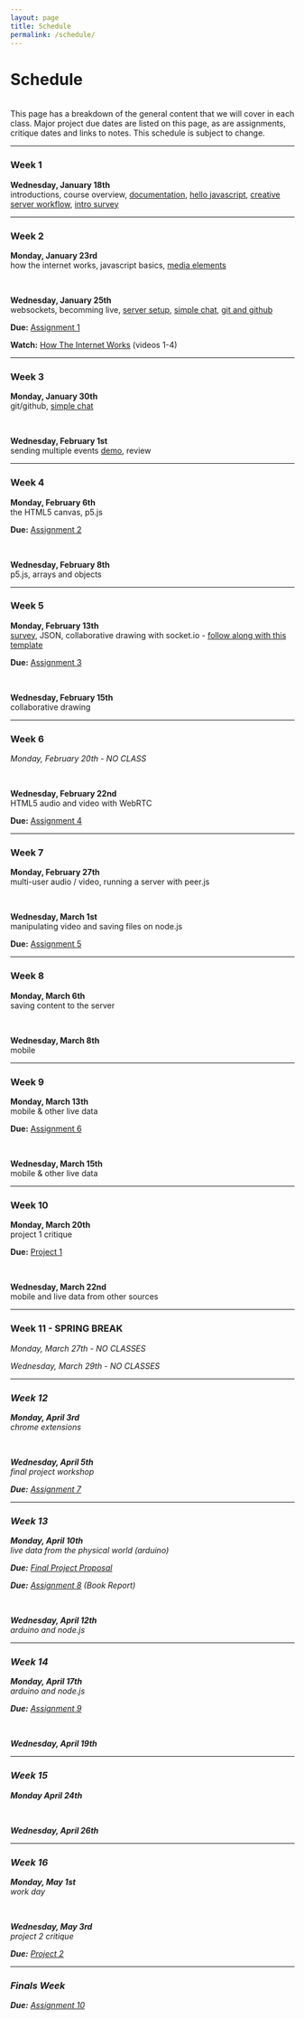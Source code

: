 ```yaml
---
layout: page
title: Schedule
permalink: /schedule/
---
```



# Schedule

<br>
This page has a breakdown of the general content that we will cover in each class. Major project due dates are listed on this page, as are assignments, critique dates and links to notes. This schedule is subject to change.


<hr>


### Week 1
<span class="ass">**Wednesday, January 18th**</span> <br> introductions, course overview, <span class="link">[documentation](/rtw-s17/blogs)</span>, <span class="link">[hello javascript](/rtw-s17/js101)</span>, <span class="link">[creative server workflow](/rtw-s17/creative)</span>, <span class="link">[intro survey](https://docs.google.com/a/colorado.edu/forms/d/e/1FAIpQLSdZzXygwWHYUm1ahCp5pHHhdaoTC1gxYZDl8iEwFFO3R7UYWA/viewform)</span>

<hr>

### Week 2
<span class="ass">**Monday, January 23rd**</span> <br> how the internet works, javascript basics, <span class="link">[media elements](/rtw-s17/media)</span>

<br>

<span class="ass">**Wednesday, January 25th**</span> <br> websockets, becomming live, <span class="link">[server setup](/rtw-s17/setup)</span>, <span class="link">[simple chat](/rtw-s17/simple-chat)</span>, <span class="link">[git and github](/rtw-s17/github)</span>

<span class="due"><i class="fa fa-star-o" aria-hidden="true"></i>**Due:**</span> <span class="link">[Assignment 1](/rtw-s17/assignment-1)</span>

<span class="due"><i class="fa fa-hand-o-right" aria-hidden="true"></i>**Watch:**</span> <span class="link">[How The Internet Works](https://www.khanacademy.org/computing/computer-science/internet-intro#internet-works-intro)</span> (videos 1-4)

<hr>

### Week 3
<span class="ass">**Monday, January 30th**</span> <br> git/github, <span class="link">[simple chat](/rtw-s17/simple-chat)</span>

<br>

<span class="ass">**Wednesday, February 1st**</span> <br> sending multiple events <span class="link">[demo](../img/many-messages-template.zip)</span>, review

<hr>

### Week 4
<span class="ass">**Monday, February 6th**</span> <br> the HTML5 canvas, p5.js

<span class="due"><i class="fa fa-star-o" aria-hidden="true"></i>**Due:**</span> <span class="ass">[Assignment 2](/rtw-s17/assignment-2)</span>

<br>

<span class="ass">**Wednesday, February 8th**</span> <br> p5.js, arrays and objects

<hr>

### Week 5
<span class="ass">**Monday, February 13th**</span> <br> <span class="link">[survey](https://docs.google.com/forms/d/e/1FAIpQLSd30aiktRl9lDR0MM6JkulD4Nf8tFbw5sPX8bJMr0fMJaXx0Q/viewform)</span>, JSON, collaborative drawing with socket.io - <span class="link">[follow along with this template](../img/socket-drawing-template.zip)</span>

<span class="due"><i class="fa fa-star-o" aria-hidden="true"></i>**Due:**</span> <span class="ass">[Assignment 3](/rtw-s17/assignment-3)</span>

<br>

<span class="ass">**Wednesday, February 15th**</span> <br> collaborative drawing

<hr>

### Week 6
<i>Monday, February 20th - NO CLASS</i>
<!-- <span class="ass">**Monday, February 20th**</span> <br> *NO CLASS* -->

<br>

<span class="ass">**Wednesday, February 22nd**</span> <br> HTML5 audio and video with WebRTC

<span class="due"><i class="fa fa-star-o" aria-hidden="true"></i>**Due:**</span> <span class="ass">[Assignment 4](/rtw-s17/assignment-4)</span>

<hr>

### Week 7
<span class="ass">**Monday, February 27th**</span> <br> multi-user audio / video, running a server with peer.js

<br>

<span class="ass">**Wednesday, March 1st**</span> <br> manipulating video and saving files on node.js

<span class="due"><i class="fa fa-star-o" aria-hidden="true"></i>**Due:**</span> <span class="ass">[Assignment 5]()</span>

<hr>

### Week 8
<span class="ass">**Monday, March 6th**</span> <br> saving content to the server
<!-- <br> webRTC data channels -->

<br>

<span class="ass">**Wednesday, March 8th**</span> <br> mobile

<hr>

### Week 9
<span class="ass">**Monday, March 13th**</span> <br> mobile & other live data

<span class="due"><i class="fa fa-star-o" aria-hidden="true"></i>**Due:**</span> <span class="ass">[Assignment 6]()</span>

<br>

<span class="ass">**Wednesday, March 15th**</span> <br> mobile & other live data

<hr>

### Week 10
<span class="ass">**Monday, March 20th**</span> <br> project 1 critique

<span class="due"><i class="fa fa-star" aria-hidden="true"></i>**Due:**</span> <span class="ass">[Project 1]()</span>

<br>

<span class="ass">**Wednesday, March 22nd**</span> <br> mobile and live data from other sources

<hr>

### Week 11 - SPRING BREAK
<i>Monday, March 27th - NO CLASSES</i>

<i>Wednesday, March 29th  - NO CLASSES<i>

<hr>

### Week 12
<span class="ass">**Monday, April 3rd**</span> <br> chrome extensions

<br>

<span class="ass">**Wednesday, April 5th**</span> <br>final project workshop

<span class="due"><i class="fa fa-star-o" aria-hidden="true"></i>**Due:**</span> <span class="ass">[Assignment 7]()</span>

<hr>

### Week 13
<span class="ass">**Monday, April 10th**</span> <br> live data from the physical world (arduino)

<span class="due"><i class="fa fa-star-o" aria-hidden="true"></i>**Due:**</span> <span class="ass">[Final Project Proposal]()</span>

<span class="due"><i class="fa fa-star-o" aria-hidden="true"></i>**Due:**</span> <span class="ass">[Assignment 8]()</span> (Book Report)

<br>

<span class="ass">**Wednesday, April 12th**</span> <br> arduino and node.js

<hr>

### Week 14
<span class="ass">**Monday, April 17th**</span> <br> arduino and node.js

<span class="due"><i class="fa fa-star-o" aria-hidden="true"></i>**Due:**</span> <span class="ass">[Assignment 9]()</span>

<br>

<span class="ass">**Wednesday, April 19th**</span> <br>

<hr>

### Week 15
<span class="ass">**Monday April 24th**</span> <br>

<br>

<span class="ass">**Wednesday, April 26th**</span> <br>

<hr>

### Week 16
<span class="ass">**Monday, May 1st**</span> <br> work day

<br>

<span class="ass">**Wednesday, May 3rd**</span> <br> project 2 critique

<span class="due"><i class="fa fa-star" aria-hidden="true"></i>**Due:**</span> <span class="ass">[Project 2]()</span>

<hr>


### Finals Week

<span class="due"><i class="fa fa-star-o" aria-hidden="true"></i>**Due:**</span> <span class="ass">[Assignment 10]()</span>